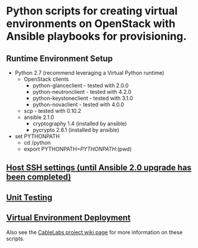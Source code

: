# Python scripts for creating virtual environments on OpenStack with Ansible playbooks for provisioning.

## Runtime Environment Setup
  * Python 2.7 (recommend leveraging a Virtual Python runtime)
    * OpenStack clients
      * python-glanceclient - tested with 2.0.0
      * python-neutronclient - tested with 4.2.0
      * python-keystoneclient - tested with 3.1.0
      * python-novaclient - tested with 4.0.0
    * scp - tested with 0.10.2
    * ansible 2.1.0
      * cryptography 1.4 (installed by ansible)
      * pycrypto 2.6.1 (installed by ansible)
  * set PYTHONPATH
    * cd <path to repo>/python
    * export PYTHONPATH=$PYTHONPATH:$(pwd)

## [Host SSH settings (until Ansible 2.0 upgrade has been completed)](doc/HostSSHConfig.md)
## [Unit Testing](doc/UnitTesting.md)
## [Virtual Environment Deployment](doc/VirtEnvDeploy.md)

Also see the [CableLabs project wiki page](https://community.cablelabs.com/wiki/display/SNAPS/OpenStack+Instantiation%2C+Provisioning%2C+and+Testing)
for more information on these scripts.
